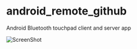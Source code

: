 android_remote_github
=====================

Android Bluetooth touchpad client and server app

![ScreenShot](https://{www.michalsznajder.com/github_images/touchpad_edit.jpg})
